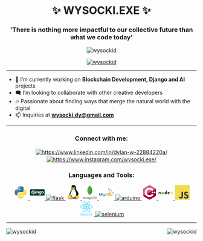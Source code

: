 <h1 align="center">✨ WYSOCKI.EXE ✨</h1>
<h3 align="center">'There is nothing more impactful to our collective future than what we code today'</h3>

<p align="center"> <img src="https://komarev.com/ghpvc/?username=wysockid&label=Profile%20views&color=0e75b6&style=darkhub" alt="wysockid" /> </p>

<p align="center"> <a href="https://github.com/ryo-ma/github-profile-trophy"><img src="https://github-profile-trophy.vercel.app/?username=wysockid&theme=darkhub"  alt="wysockid" /></a> </p>

---

- 🙇‍  I’m currently working on **Blockchain Development, Django and AI** projects
- 🗨️ I’m looking to collaborate with other creative developers
- 🔥 Passionate about finding ways that merge the natural world with the digital
- 📫  Inquiries at **wysocki.dy@gmail.com**

---
<h3 align="center">Connect with me:</h3>
<p align="center">
<a href="https://linkedin.com/in/dylan-w-22884220a/" target="blank"><img align="center" src="https://raw.githubusercontent.com/rahuldkjain/github-profile-readme-generator/master/src/images/icons/Social/linked-in-alt.svg" alt="https://www.linkedin.com/in/dylan-w-22884220a/" height="30" width="40" /></a>
<a href="https://instagram.com/wysocki.exe/" target="blank"><img align="center" src="https://raw.githubusercontent.com/rahuldkjain/github-profile-readme-generator/master/src/images/icons/Social/instagram.svg" alt="https://www.instagram.com/wysocki.exe/" height="30" width="40" /></a>
</p>

<h3 align="center">Languages and Tools:</h3>
<p align="center"> <a href="https://www.python.org" target="_blank"> <img src="https://raw.githubusercontent.com/devicons/devicon/master/icons/python/python-original.svg" alt="python" width="40" height="40"/> </a> <a href="https://www.djangoproject.com/" target="_blank"> <img src="https://raw.githubusercontent.com/devicons/devicon/master/icons/django/django-original.svg" alt="django" width="40" height="40"/> </a> <a href="https://flask.palletsprojects.com/" target="_blank"> <img src="https://www.vectorlogo.zone/logos/pocoo_flask/pocoo_flask-icon.svg" alt="flask" width="40" height="40"/> </a> <a href="https://www.linux.org/" target="_blank"> <img src="https://raw.githubusercontent.com/devicons/devicon/master/icons/linux/linux-original.svg" alt="linux" width="40" height="40"/> </a> <a href="https://www.mongodb.com/" target="_blank"> <img src="https://raw.githubusercontent.com/devicons/devicon/master/icons/mongodb/mongodb-original-wordmark.svg" alt="mongodb" width="40" height="40"/> </a> <a href="https://www.mysql.com/" target="_blank"> <img src="https://raw.githubusercontent.com/devicons/devicon/master/icons/mysql/mysql-original-wordmark.svg" alt="mysql" width="40" height="40"/> </a> <a href="https://www.arduino.cc/" target="_blank"> <img src="https://cdn.worldvectorlogo.com/logos/arduino-1.svg" alt="arduino" width="40" height="40"/> </a> <a href="https://www.w3schools.com/cpp/" target="_blank"> <img src="https://raw.githubusercontent.com/devicons/devicon/master/icons/cplusplus/cplusplus-original.svg" alt="cplusplus" width="40" height="40"/> </a><a href="https://nodejs.org" target="_blank"> <img src="https://raw.githubusercontent.com/devicons/devicon/master/icons/nodejs/nodejs-original-wordmark.svg" alt="nodejs" width="40" height="40"/> </a> <a href="https://developer.mozilla.org/en-US/docs/Web/JavaScript" target="_blank"> <img src="https://raw.githubusercontent.com/devicons/devicon/master/icons/javascript/javascript-original.svg" alt="javascript" width="40" height="40"/> </a> <a href="https://reactjs.org/" target="_blank"> <img src="https://raw.githubusercontent.com/devicons/devicon/master/icons/react/react-original-wordmark.svg" alt="react" width="40" height="40"/> </a> <a href="https://www.selenium.dev" target="_blank"> <img src="https://raw.githubusercontent.com/detain/svg-logos/780f25886640cef088af994181646db2f6b1a3f8/svg/selenium-logo.svg" alt="selenium" width="40" height="40"/> </a> </p>

---

<p><img align="right" src="https://github-readme-stats.vercel.app/api/top-langs?username=wysockid&show_icons=true&locale=en&layout=compact&theme=dark" alt="wysockid" /></p>

<p><img width="410" align="left" src="https://github-readme-streak-stats.herokuapp.com/?user=wysockid&theme=dark" alt="wysockid" /></p>
